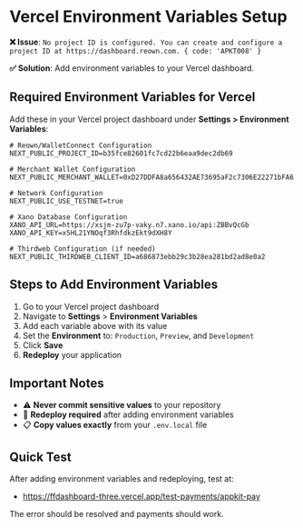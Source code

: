 # Vercel Environment Variables Setup

**❌ Issue**: `No project ID is configured. You can create and configure a project ID at https://dashboard.reown.com. { code: 'APKT008' }`

**✅ Solution**: Add environment variables to your Vercel dashboard.

## Required Environment Variables for Vercel

Add these in your Vercel project dashboard under **Settings > Environment Variables**:

```env
# Reown/WalletConnect Configuration
NEXT_PUBLIC_PROJECT_ID=b35fce82601fc7cd22b6eaa9dec2db69

# Merchant Wallet Configuration  
NEXT_PUBLIC_MERCHANT_WALLET=0xD27DDFA8a656432AE73695aF2c7306E22271bFA6

# Network Configuration
NEXT_PUBLIC_USE_TESTNET=true

# Xano Database Configuration
XANO_API_URL=https://xsjm-zu7p-vaky.n7.xano.io/api:ZBBvQcGb
XANO_API_KEY=x5HL21YNOqf3RhfdkzEkt9dXH8Y

# Thirdweb Configuration (if needed)
NEXT_PUBLIC_THIRDWEB_CLIENT_ID=a686873ebb29c3b28ea281bd2ad8e0a2
```

## Steps to Add Environment Variables

1. Go to your Vercel project dashboard
2. Navigate to **Settings** > **Environment Variables**
3. Add each variable above with its value
4. Set the **Environment** to: `Production`, `Preview`, and `Development`
5. Click **Save**
6. **Redeploy** your application

## Important Notes

- ⚠️ **Never commit sensitive values** to your repository
- 🔄 **Redeploy required** after adding environment variables
- 📋 **Copy values exactly** from your `.env.local` file

## Quick Test

After adding environment variables and redeploying, test at:
- https://ffdashboard-three.vercel.app/test-payments/appkit-pay

The error should be resolved and payments should work.